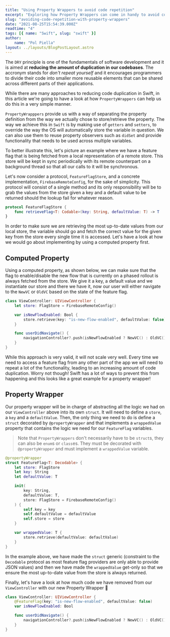 ```yaml
---
title: "Using Property Wrappers to avoid code repetition"
excerpt: "Exploring how Property Wrappers can come in handy to avoid code repetition"
slug: "avoiding-code-repetition-with-property-wrappers"
date: "2021-08-25T15:54:39.000Z"
readtime: "4"
tags: [{ name: "Swift", slug: "swift" }]
author:
    name: "Pol Piella"
layout: ../layouts/BlogPostLayout.astro
---
```


The `DRY` principle is one of the fundamentals of software development and it is aimed at **reducing the amount of duplication in our codebases**. The accronym stands for _don't repeat yourself_ and it encourages programmers to divide their code into smaller more reusable elements that can be shared across different parts of their applications.

While there are many approaches to reducing code duplication in Swift, in this article we're going to have a look at how `PropertyWrappers` can help us do this in a very simple manner.

`PropertyWrapppers` provide us with a way of separating the property definition from the way we actually chose to store/retrieve the property. The way we achieve this in `Swift` is by making use of `getters` and `setters`, to override the way the OS will automatically store the variable in question. We can also use them to reuse property observers such as `didSet` and provide functionality that needs to be used across multiple variables.

To better illustrate this, let's picture an example where we have a feature flag that is being fetched from a local representation of a remote store. This store will be kept in sync periodically with its remote counterpart on a background thread so that all our calls to it will be synchronous.

Let's now consider a protocol, `FeatureFlagStore`, and a concrete implementation, `FirebaseRemoteConfig`, for the sake of simplicity. This protocol will consist of a single method and its only responsibility will be to grab the values from the store given a key and a default value to be returned should the lookup fail for whatever reason.

```swift:FeatureFlagStore.swift
protocol FeatureFlagStore {
    func retrieveFlag<T: Codable>(key: String, defaultValue: T) -> T
}
```

In order to make sure we are retrieving the most up-to-date values from our local store, the variable should go and fetch the correct value for the given key from the store every single time it is accessed. Let's have a look at how we would go about implementing by using a computed property first.

## Computed Property

Using a computed property, as shown below, we can make sure that the flag to enable/disable the new flow that is currently on a phased rollout is always fetched from the store. We give it a key, a default value and we instantiate our store and there we have it, now our user will either navigate to the `NewVC` or `OldVC` based on the state of the feature flag.

```swift:ViewController.swift
class ViewController: UIViewController {
    let store: FlagStore = FirebaseRemoteConfig()

    var isNewFlowEnabled: Bool {
        store.retrieve(key: "is-new-flow-enabled", defaultValue: false)
    }

    func userDidNavigate() {
        navigationController?.push(isNewFlowEnabled ? NewVC() : OldVC())
    }
}
```

While this approach is very valid, it will not scale very well. Every time we need to access a feature flag from any other part of the app we will need to repeat a lot of the functionality, leading to an increasing amount of code duplication. Worry not though! Swift has a lot of ways to prevent this from happening and this looks like a great example for a property wrapper!

## Property Wrapper

Our property wrapper will be in charge of abstracting all the logic we had on our `ViewController` above into its own `struct`. It will need to define a `store`, a `key` and a `defaultValue`. Then, the only thing we need to do is define a `struct` decorated by `@propertyWrapper` and that implements a `wrappedValue` property that contains the logic we need for our `FeatureFlag` variables.

> Note that `PropertyWrappers` don't necessarily have to be `struct`s, they can also be `enum`s or `class`es. They must be decorated with `@propertyWrapper` and must implement a `wrappedValue` variable.

```swift:FeatureFlag.swift
@propertyWrapper
struct FeatureFlag<T: Decodable> {
    let store: FlagStore
    let key: String
    let defaultValue: T

    init(
        key: String,
        defaultValue: T,
        store: FlagStore = FirebaseRemoteConfig()
    ) {
        self.key = key
        self.defaultValue = defaultValue
        self.store = store
    }

    var wrappedValue: T {
        store.retrieve(defaultValue: defaultValue)
    }
}
```

In the example above, we have made the `struct` generic (constraint to the `Decodable` protocol as most feature flag providers are only able to provide JSON values) and then we have made the `wrappedValue` get-only so that we ensure the most up-to-date value from the store is always returned.

Finally, let's have a look at how much code we have removed from our `ViewController` with our new Property Wrapper 🤩

```swift:ViewController.swift
class ViewController: UIViewController {
    @FeatureFlag(key: "is-new-flow-enabled", defaultValue: false)
    var isNewFlowEnabled: Bool

    func userDidNavigate() {
        navigationController?.push(isNewFlowEnabled ? NewVC() : OldVC())
    }
}
```
